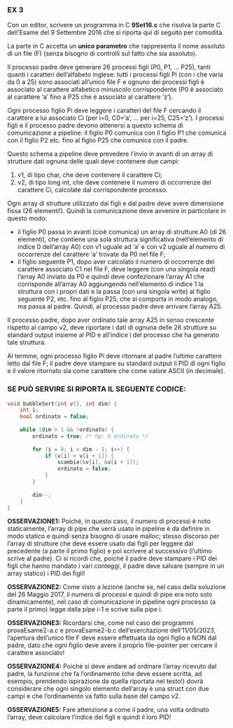 ### EX 3
Con un editor, scrivere un programma in C **9Set16.c** che risolva la parte C dell’Esame del 9 Settembre
2016 che si riporta qui di seguito per comodità.

La parte in C accetta un **unico parametro** che rappresenta il nome assoluto di un file (F) (senza bisogno di
controlli sul fatto che sia assoluto).

Il processo padre deve generare 26 processi figli (P0, P1, … P25), tanti quanti i caratteri dell’alfabeto
inglese: tutti i processi figli Pi (con i che varia da 0 a 25) sono associati all’unico file F e ognuno dei processi
figli è associato al carattere alfabetico minuscolo corrispondente (P0 è associato al carattere ‘a’ fino a P25
che è associato al carattere ‘z’). 

Ogni processo figlio Pi deve leggere i caratteri del file F cercando il carattere a lui associato Ci (per i=0, C0=‘a’, … per i=25, C25=‘z’). I processi figli e il processo padre devono attenersi a questo schema di comunicazione a pipeline: il figlio P0 comunica con il figlio P1 che comunica con il figlio P2 etc. fino al figlio P25 che comunica con il padre.

Questo schema a pipeline deve prevedere l’invio in avanti di un array di strutture dati ognuna delle quali deve contenere due campi: 
1) v1, di tipo char, che deve contenere il carattere Ci; 
2) v2, di tipo long int, che deve contenere il numero di occorrenze del carattere Ci, calcolate dal corrispondente processo. 

Ogni array di strutture utilizzato dai figli e dal padre deve avere dimensione fissa (26 elementi!). Quindi la comunicazione deve avvenire in particolare in questo modo: 
- il figlio P0 passa in avanti (cioè comunica) un array di strutture A0 (di 26 elementi), che
contiene una sola struttura significativa (nell’elemento di indice 0 dell’array A0) con v1 uguale ad ‘a’ e con
v2 uguale al numero di occorrenze del carattere ‘a’ trovate da P0 nel file F; 
- il figlio seguente P1, dopo aver calcolato il numero di occorrenze del carattere associato C1 nel file F, deve leggere (con una singola read) l’array A0 inviato da P0 e quindi deve confezionare l’array A1 che corrisponde all’array A0 aggiungendo nell’elemento di indice 1 la struttura con i propri dati e la passa (con una singola write) al figlio seguente
P2, etc. fino al figlio P25, che si comporta in modo analogo, ma passa al padre. Quindi, al processo padre
deve arrivare l’array A25. 

Il processo padre, dopo aver ordinato tale array A25 in senso crescente rispetto al campo v2, deve riportare i dati di ognuna delle 26 strutture su standard output insieme al PID e all’indice i del processo che ha generato tale struttura.

Al termine, ogni processo figlio Pi deve ritornare al padre l’ultimo carattere letto dal file F; il padre deve
stampare su standard output il PID di ogni figlio e il valore ritornato sia come carattere che come valore
ASCII (in decimale).

### SE PUÒ SERVIRE SI RIPORTA IL SEGUENTE CODICE:
```c
void bubbleSort(int v[], int dim) {
    int i;
    bool ordinato = false;
    
    while (dim > 1 && !ordinato) {
        ordinato = true; /* hp: è ordinato */
        
        for (i = 0; i < dim - 1; i++) {
            if (v[i] > v[i + 1]) {
                scambia(&v[i], &v[i + 1]);
                ordinato = false;
            }
        }
        
        dim--;
    }
}
```
**OSSERVAZIONE1:** Poiché, in questo caso, il numero di processi è noto staticamente, l’array di pipe che
verrà usato in pipeline è da definire in modo statico e quindi senza bisogno di usare malloc; stesso discorso
per l’array di strutture che deve essere usato dai figli per leggere dal precedente (a parte il primo figlio) e
poi scrivere al successivo (l’ultimo scrive al padre). Ci si ricordi che, poiché il padre deve stampare i PID
dei figli che hanno mandato i vari conteggi, il padre deve salvare (sempre in un array statico) i PID dei figli!

**OSSERVAZIONE2:** Come visto a lezione (anche se, nel caso della soluzione del 26 Maggio 2017, il numero
di processi e quindi di pipe era noto solo dinamicamente), nel caso di comunicazione in pipeline ogni
processo (a parte il primo) legge dalla pipe i-1 e scrive sulla pipe i.

**OSSERVAZIONE3:** Ricordarsi che, come nel caso dei programmi provaEsame2-a.c e
provaEsame2-b.c dell’esercitazione dell’11/05/2023, l’apertura dell’unico file F deve essere
effettuata da ogni figlio e NON dal padre, dato che ogni figlio deve avere il proprio file-pointer per cercare
il carattere associato!

**OSSERVAZIONE4:** Poiché si deve andare ad ordinare l’array ricevuto dal padre, la funzione che fa
l’ordinamento (che deve essere scritta, ad esempio, prendendo ispirazione da quella riportata nel testo!)
dovrà considerare che ogni singolo elemento dell’array è una struct con due campi e che l’ordinamento
va fatto sulla base del campo v2.

**OSSERVAZIONE5:** Fare attenzione a come il padre, una volta ordinato l’array, deve calcolare l’indice dei
figli e quindi il loro PID!